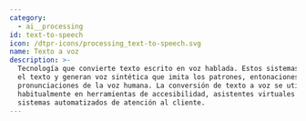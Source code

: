 ```yaml
---
category:
  - ai__processing
id: text-to-speech
icon: /dtpr-icons/processing_text-to-speech.svg
name: Texto a voz
description: >-
  Tecnología que convierte texto escrito en voz hablada. Estos sistemas analizan
  el texto y generan voz sintética que imita los patrones, entonaciones y
  pronunciaciones de la voz humana. La conversión de texto a voz se utiliza
  habitualmente en herramientas de accesibilidad, asistentes virtuales y
  sistemas automatizados de atención al cliente.
---
```


